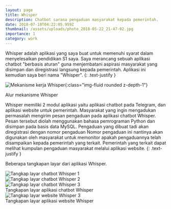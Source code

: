 ```yaml
---
layout: page
title: Whisper
description: Chatbot sarana pengaduan masyarakat kepada pemerintah.
date: 2018-07-10T04:22:05.959Z
thumbnail: /assets/uploads/photo_2018-05-22_21-47-02.jpg
importance: 1
category: work
---
```


Whisper adalah aplikasi yang saya buat untuk memenuhi syarat dalam menyelesaikan pendidikan S1 saya. Saya merancang sebuah aplikasi chatbot "berbasis aturan" guna menjembatani aspirasi masyarakat yang disimpan dan diregistrasi langsung kepada pemerintah. Aplikasi ini kemudian saya beri nama "Whisper".
{: .text-justify }


![Mekanisme kerja Whisper](/assets/uploads/mekanisme-whisper.png "Mekanisme kerja Whisper"){:class="img-fluid rounded z-depth-1"}
<div class="caption">
    Alur mekanisme Whisper
</div>

Whisper memiliki 2 modul aplikasi yaitu aplikasi chatbot pada Telegram, dan aplikasi website untuk pemerintah. Masyarakat yang ingin mengadukan permasalah mengirim pesan pengaduan  pada aplikasi chatbot Whisper. Pesan tersebut diolah menggunakan bahasa pemrograman Python dan disimpan pada basis data MySQL. Pengaduan yang dibuat tadi akan diregistrasi dengan nomor pengaduan Nomor pengaduan ini nantinya akan digunakan oleh masyarakat untuk memonitor apakah pengaduannya telah disampaikan kepada pemerintah yang terkait. Pemerintah yang terkait dapat melihat kumpulan pengaduan masyarakat melalui aplikasi website.
{: .text-justify }

Beberapa tangkapan layar dari aplikasi Whisper.

<div class="row justify-content-sm-center">
    <div class="col-sm-4 mt-3 mt-md-0">
        <img src="/assets/uploads/chatbot_whisper_1.png" title="Tangkap layar chatbot Whisper 1" class="img-fluid rounded z-depth-1 p-1" >
    </div>
    <div class="col-sm-4 mt-3 mt-md-0">
        <img src="/assets/uploads/chatbot_whisper_2.png" title="Tangkap layar chatbot Whisper 2" class="img-fluid rounded z-depth-1 p-1" >
    </div>
    <div class="col-sm-4 mt-3 mt-md-0">
        <img src="/assets/uploads/chatbot_whisper_3.png" title="Tangkap layar chatbot Whisper 3" class="img-fluid rounded z-depth-1 p-1" >
    </div>
</div>
<div class="caption">
    Tangkapan layar aplikasi chatbot Whisper
</div>


<div class="row justify-content-sm-center">
    <div class="col-sm-12">
        <img src="/assets/uploads/website_whisper_3.png" title="Tangkap layar website Whisper 3" class="img-fluid rounded z-depth-1 p-1" >
    </div>
</div>
<div class="caption">
    Tangkapan layar aplikasi website Whisper
</div>
